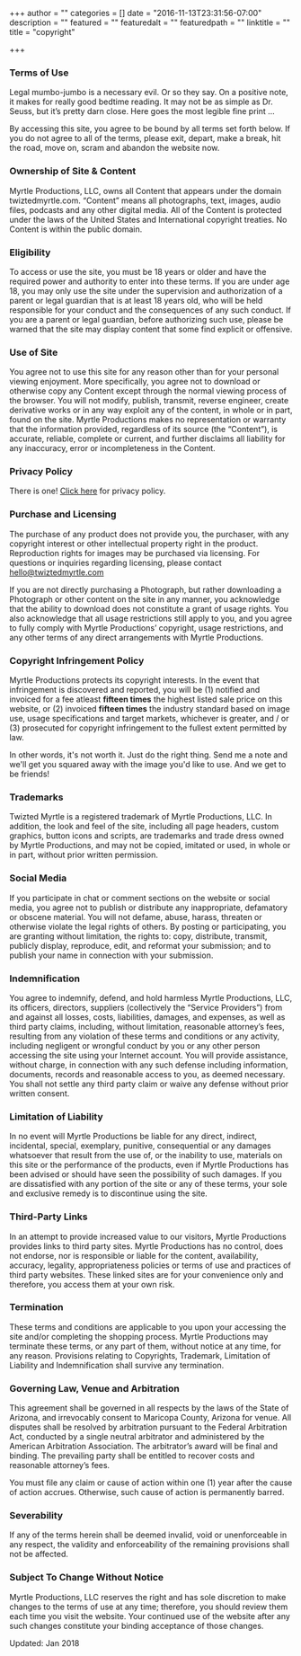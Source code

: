 +++
author = ""
categories = []
date = "2016-11-13T23:31:56-07:00"
description = ""
featured = ""
featuredalt = ""
featuredpath = ""
linktitle = ""
title = "copyright"

+++

<article>
    <section class="section">
        <div class="divider-wrapper">
            <div class="visible-xs element-height-60"></div>
            <div class="visible-sm element-height-60"></div>
            <div class="visible-md element-height-60"></div>
            <div class="visible-lg element-height-60"></div>
        </div>
        <div class="container">
            <div class="row">
                <div class="col-md-10 col-md-offset-1">
                    <div class="col-text-1 element-top-20 element-bottom-20 os-animation" data-os-animation="fadeInUp" data-os-animation-delay="0.1s">
                        <h1 class="super text-italic text-center">Terms of Use</h1> </div>
                    <div class="col-text-1 element-top-20 element-bottom-20 os-animation" data-os-animation="fadeInUp" data-os-animation-delay="0.1s">
                        <p class="lead">
                            Legal mumbo-jumbo is a necessary evil. Or so they say. On a positive note, it makes for really good bedtime reading. It may not be as simple as Dr. Seuss, but it’s pretty darn close. Here goes the most legible fine print ...
                        </p>
                        <p class="lead">
                            By accessing this site, you agree to be bound by all terms set forth below. If you do not agree to all of the terms, please exit, depart, make a break, hit the road, move on, scram and abandon the website now.
                        </p>
                        <h3 class="big element-top-40">Ownership of Site & Content</h3>
                        <p class="lead">
                            Myrtle Productions, LLC, owns all Content that appears under the domain twiztedmyrtle.com. “Content” means all photographs, text, images, audio files, podcasts and any other digital media. All of the Content is protected under the laws of the United States and International copyright treaties. No Content is within the public domain.
                        </p>
                        <h3 class="big element-top-40">Eligibility</h3>
                        <p class="lead">
                            To access or use the site, you must be 18 years or older and have the required power and authority to enter into these terms. If you are under age 18, you may only use the site under the supervision and authorization of a parent or legal guardian that is at least 18 years old, who will be held responsible for your conduct and the consequences of any such conduct. If you are a parent or legal guardian, before authorizing such use, please be warned that the site may display content that some find explicit or offensive.
                        </p>
                        <h3 class="big element-top-40">Use of Site</h3>
                        <p class="lead">
                            You agree not to use this site for any reason other than for your personal viewing enjoyment. More specifically, you agree not to download or otherwise copy any Content except through the normal viewing process of the browser. You will not modify, publish, transmit, reverse engineer, create derivative works or in any way exploit any of the content, in whole or in part, found on the site. Myrtle Productions makes no representation or warranty that the information provided, regardless of its source (the “Content”), is accurate, reliable, complete or current, and further disclaims all liability for any inaccuracy, error or incompleteness in the Content.
                        </p>
                        <h3 class="big element-top-40">Privacy Policy</h3>
                        <p class="lead">There is one! <a href="privacy.html">Click here</a> for privacy policy.</p>
                        <h3 class="big element-top-40">Purchase and Licensing</h3>
                        <p class="lead">
                            The purchase of any product does not provide you, the purchaser, with any copyright interest or other intellectual property right in the product. Reproduction rights for images may be purchased via licensing. For questions or inquiries regarding licensing, please contact <a href="mailto:hello@twiztedmyrtle.com">hello@twiztedmyrtle.com</a>
                        </p>
                         <p class="lead">
                            If you are not directly purchasing a Photograph, but rather downloading a Photograph or other content on the site in any manner, you acknowledge that the ability to download does not constitute a grant of usage rights. You also acknowledge that all usage restrictions still apply to you, and you agree to fully comply with Myrtle Productions’ copyright, usage restrictions, and any other terms of any direct arrangements with Myrtle Productions.
                        </p>
                        <h3 class="big element-top-40">Copyright Infringement Policy</h3>
                        <p class="lead">
                            Myrtle Productions protects its copyright interests. In the event that infringement is discovered and reported, you will be (1) notified and invoiced for a fee atleast <strong>fifteen times</strong> the highest listed sale price on this website, or (2) invoiced <strong>fifteen times</strong> the industry standard based on image use, usage specifications and target markets, whichever is greater, and / or (3) prosecuted for copyright infringement to the fullest extent permitted by law.
                        </p>
                        <p class="lead">
                            In other words, it's not worth it. Just do the right thing. Send me a note and we'll get you squared away with the image you'd like to use. And we get to be friends!
                        </p>
                        <h3 class="big element-top-40">Trademarks</h3>
                        <p class="lead">
                            Twizted Myrtle is a registered trademark of Myrtle Productions, LLC. In addition, the look and feel of the site, including all page headers, custom graphics, button icons and scripts, are trademarks and trade dress owned by Myrtle Productions, and may not be copied, imitated or used, in whole or in part, without prior written permission.
                        </p>
                        <h3 class="big element-top-40">Social Media</h3>
                        <p class="lead">
                            If you participate in chat or comment sections on the website or social media, you agree not to publish or distribute any inappropriate, defamatory or obscene material. You will not defame, abuse, harass, threaten or otherwise violate the legal rights of others. By posting or participating, you are granting without limitation, the rights to: copy, distribute, transmit, publicly display, reproduce, edit, and reformat your submission; and to publish your name in connection with your submission.
                        </p>
                        <h3 class="big element-top-40">Indemnification</h3>
                        <p class="lead">
                            You agree to indemnify, defend, and hold harmless Myrtle Productions, LLC, its officers, directors, suppliers (collectively the “Service Providers”) from and against all losses, costs, liabilities, damages, and expenses, as well as third party claims, including, without limitation, reasonable attorney’s fees, resulting from any violation of these terms and conditions or any activity, including negligent or wrongful conduct by you or any other person accessing the site using your Internet account. You will provide assistance, without charge, in connection with any such defense including information, documents, records and reasonable access to you, as deemed necessary. You shall not settle any third party claim or waive any defense without prior written consent.
                        </p>
                        <h3 class="big element-top-40">Limitation of Liability</h3>
                        <p class="lead">
                            In no event will Myrtle Productions be liable for any direct, indirect, incidental, special, exemplary, punitive, consequential or any damages whatsoever that result from the use of, or the inability to use, materials on this site or the performance of the products, even if Myrtle Productions has been advised or should have seen the possibility of such damages. If you are dissatisfied with any portion of the site or any of these terms, your sole and exclusive remedy is to discontinue using the site.
                        </p>
                        <h3 class="big element-top-40">Third-Party Links</h3>
                        <p class="lead">
                            In an attempt to provide increased value to our visitors, Myrtle Productions provides links to third party sites. Myrtle Productions has no control, does not endorse, nor is responsible or liable for the content, availability, accuracy, legality, appropriateness policies or terms of use and practices of third party websites. These linked sites are for your convenience only and therefore, you access them at your own risk.
                        </p>
                        <h3 class="big element-top-40">Termination</h3>
                        <p class="lead">
                            These terms and conditions are applicable to you upon your accessing the site and/or completing the shopping process. Myrtle Productions may terminate these terms, or any part of them, without notice at any time, for any reason. Provisions relating to Copyrights, Trademark, Limitation of Liability and Indemnification shall survive any termination.
                        </p>
                        <h3 class="big element-top-40">Governing Law, Venue and Arbitration</h3>
                        <p class="lead">
                            This agreement shall be governed in all respects by the laws of the State of Arizona, and irrevocably consent to Maricopa County, Arizona for venue. All disputes shall be resolved by arbitration pursuant to the Federal Arbitration Act, conducted by a single neutral arbitrator and administered by the American Arbitration Association. The arbitrator’s award will be final and binding. The prevailing party shall be entitled to recover costs and reasonable attorney’s fees.
                        </p>
                        <p class="lead">
                            You must file any claim or cause of action within one (1) year after the cause of action accrues. Otherwise, such cause of action is permanently barred.
                        </p>
                        <h3 class="big element-top-40">Severability</h3>
                        <p class="lead">
                            If any of the terms herein shall be deemed invalid, void or unenforceable in any respect, the validity and enforceability of the remaining provisions shall not be affected.
                        </p>
                        <h3 class="big element-top-40">Subject To Change Without Notice</h3>
                        <p class="lead">
                            Myrtle Productions, LLC reserves the right and has sole discretion to make changes to the terms of use at any time; therefore, you should review them each time you visit the website. Your continued use of the website after any such changes constitute your binding acceptance of those changes.
                        </p>
                        <p class="lead">Updated: Jan 2018</p>
                    </div>
                </div>
            </div>
        </div>
        <div class="divider-wrapper">
            <div class="visible-xs element-height-60"></div>
            <div class="visible-sm element-height-60"></div>
            <div class="visible-md element-height-60"></div>
            <div class="visible-lg element-height-60"></div>
        </div>
    </section>
</article>